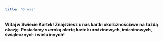 ```yaml
---
title: 'O nas'
---
```


#### Witaj w Świecie Kartek! Znajdziesz u nas kartki okolicznościowe na każdą okazję. Posiadamy szeroką ofertę kartek urodzinowych, imieninowych, świątecznych i wielu innych! 
